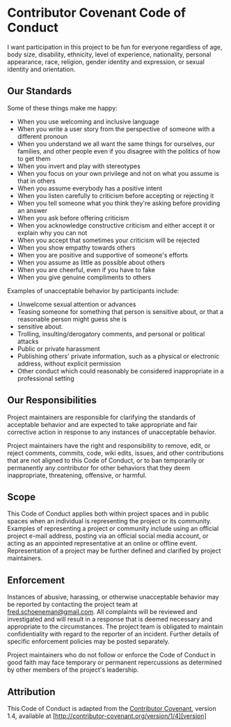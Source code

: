 # Contributor Covenant Code of Conduct

I want participation in this project to be fun for everyone regardless of age, body  size, disability, ethnicity, level of experience,
nationality, personal appearance, race, religion, gender identity and expression,
or sexual identity and orientation.

## Our Standards

Some of these things make me happy:

* When you use welcoming and inclusive language
* When you write a user story from the perspective of someone with a different pronoun
* When you understand we all want the same things for ourselves, our families, and other people even if you disagree with the politics of how to get them
* When you invert and play with stereotypes
* When you focus on your own privilege and not on what you assume is that in others
* When you assume everybody has a positive intent
* When you listen carefully to criticism before accepting or rejecting it
* When you tell someone what you think they're asking before providing an answer 
* When you ask before offering criticism
* When you acknowledge constructive criticism and either accept it or explain why you can not
* When you accept that sometimes your criticism will be rejected
* When you show empathy towards others
* When you are positive and supportive of someone's efforts
* When you assume as little as possible about others
* When you are cheerful, even if you have to fake
* When you give genuine compliments to others



Examples of unacceptable behavior by participants include:

* Unwelcome sexual attention or advances
* Teasing someone for something that person is sensitive about, or that a reasonable person might guess she is
* sensitive about.
* Trolling, insulting/derogatory comments, and personal or political attacks
* Public or private harassment
* Publishing others' private information, such as a physical or electronic
  address, without explicit permission
* Other conduct which could reasonably be considered inappropriate in a
  professional setting

## Our Responsibilities

Project maintainers are responsible for clarifying the standards of acceptable
behavior and are expected to take appropriate and fair corrective action in
response to any instances of unacceptable behavior.

Project maintainers have the right and responsibility to remove, edit, or
reject comments, commits, code, wiki edits, issues, and other contributions
that are not aligned to this Code of Conduct, or to ban temporarily or
permanently any contributor for other behaviors that they deem inappropriate,
threatening, offensive, or harmful.

## Scope

This Code of Conduct applies both within project spaces and in public spaces
when an individual is representing the project or its community. Examples of
representing a project or community include using an official project e-mail
address, posting via an official social media account, or acting as an appointed
representative at an online or offline event. Representation of a project may be
further defined and clarified by project maintainers.

## Enforcement

Instances of abusive, harassing, or otherwise unacceptable behavior may be
reported by contacting the project team at fred.schoeneman@gmail.com. All
complaints will be reviewed and investigated and will result in a response that
is deemed necessary and appropriate to the circumstances. The project team is
obligated to maintain confidentiality with regard to the reporter of an incident.
Further details of specific enforcement policies may be posted separately.

Project maintainers who do not follow or enforce the Code of Conduct in good
faith may face temporary or permanent repercussions as determined by other
members of the project's leadership.

## Attribution

This Code of Conduct is adapted from the [Contributor Covenant][homepage], version 1.4,
available at [http://contributor-covenant.org/version/1/4][version]

[homepage]: http://contributor-covenant.org
[version]: http://contributor-covenant.org/version/1/4/
